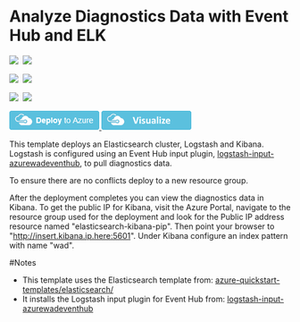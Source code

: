 # Analyze Diagnostics Data with Event Hub and ELK

<IMG SRC="https://azbotstorage.blob.core.windows.net/badges/diagnostics-eventhub-elk/PublicLastTestDate.svg" />&nbsp;
<IMG SRC="https://azbotstorage.blob.core.windows.net/badges/diagnostics-eventhub-elk/PublicDeployment.svg" />&nbsp;

<IMG SRC="https://azbotstorage.blob.core.windows.net/badges/diagnostics-eventhub-elk/FairfaxLastTestDate.svg" />&nbsp;
<IMG SRC="https://azbotstorage.blob.core.windows.net/badges/diagnostics-eventhub-elk/FairfaxDeployment.svg" />&nbsp;

<IMG SRC="https://azbotstorage.blob.core.windows.net/badges/diagnostics-eventhub-elk/BestPracticeResult.svg" />&nbsp;
<IMG SRC="https://azbotstorage.blob.core.windows.net/badges/diagnostics-eventhub-elk/CredScanResult.svg" />&nbsp;

<a href="https://portal.azure.com/#create/Microsoft.Template/uri/https%3A%2F%2Fraw.githubusercontent.com%2FAzure%2Fazure-quickstart-templates%2Fmaster%2Fdiagnostics-eventhub-elk%2Fazuredeploy.json" target="_blank">
    <img src="https://raw.githubusercontent.com/Azure/azure-quickstart-templates/master/1-CONTRIBUTION-GUIDE/images/deploytoazure.png"/>
</a>
<a href="http://armviz.io/#/?load=https%3A%2F%2Fraw.githubusercontent.com%2FAzure%2Fazure-quickstart-templates%2Fmaster%2Fdiagnostics-eventhub-elk%2Fazuredeploy.json" target="_blank">
	<img src="https://raw.githubusercontent.com/Azure/azure-quickstart-templates/master/1-CONTRIBUTION-GUIDE/images/visualizebutton.png"/>
</a>

This template deploys an Elasticsearch cluster, Logstash and Kibana. Logstash is configured using an Event Hub input plugin,
<a href="https://github.com/Azure/azure-diagnostics-tools/tree/master/Logstash/logstash-input-azurewadeventhub">logstash-input-azurewadeventhub</a>, to pull diagnostics data.

To ensure there are no conflicts deploy to a new resource group.

After the deployment completes you can view the diagnostics data in Kibana. To get the public IP for Kibana, visit the Azure Portal, navigate to the resource group used for the deployment and look for the Public IP address resource named "elasticsearch-kibana-pip". Then point your browser to "http://insert.kibana.ip.here:5601". Under Kibana configure an index pattern with name "wad".

#Notes
- This template uses the Elasticsearch template from: <a href="../elasticsearch">azure-quickstart-templates/elasticsearch/<a/>
- It installs the Logstash input plugin for Event Hub from: <a href="https://github.com/Azure/azure-diagnostics-tools/tree/master/Logstash/logstash-input-azurewadeventhub">logstash-input-azurewadeventhub</a>
